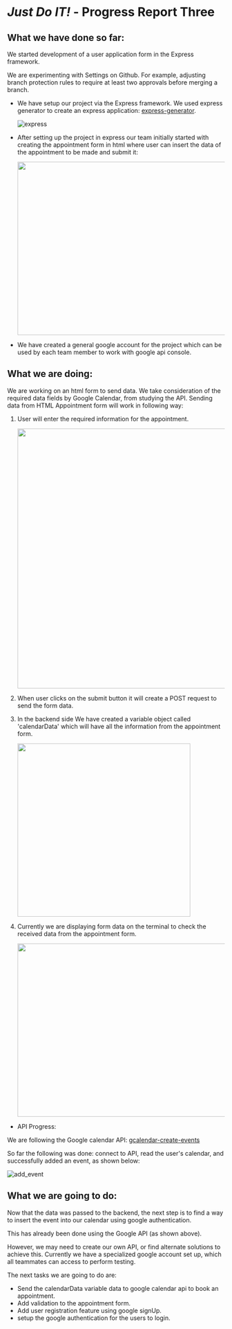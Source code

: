 # *Just Do IT!* - Progress Report Three

## What we have done so far:


We started development of a user application form in the Express framework.

We are experimenting with Settings on Github. For example, adjusting branch protection rules to require at least two approvals before merging a branch.

* We have setup our project via the Express framework. We used express generator to create an express application: [express-generator](https://expressjs.com/en/starter/generator.html).

  ![express](https://user-images.githubusercontent.com/54300222/74999698-459b1980-5454-11ea-8500-b975b1811703.png)

* After setting up the project in express our team initially started with creating the appointment form in html where user can     insert the data of the appointment to be made and submit it:

  <img src="https://user-images.githubusercontent.com/54300222/75000054-310b5100-5455-11ea-9205-9e844f4e80f9.png" width="600" height="400">


* We have created a general google account for the project which can be used by each team member to work with google api console.


## What we are doing:

We are working on an html form to send data. We take consideration of the required data fields by Google Calendar, from studying the API. Sending data from HTML Appointment form will work in following way:

1. User will enter the required information for the appointment.

    <img src="https://user-images.githubusercontent.com/54300222/75000737-1fc34400-5457-11ea-8241-4a1e35c34ad2.png" width="600"   height="600">


2. When user clicks on the submit button it will create a POST request to send the form data.

3. In the backend side We have created a variable object called 'calendarData' which will have all the information from the appointment form.

    <img src="https://user-images.githubusercontent.com/54300222/75000798-54370000-5457-11ea-92a8-cde997eeb074.png" width="400"   height="400">


4. Currently we are displaying form data on the terminal to check the received data from the appointment form.

    <img src="https://user-images.githubusercontent.com/54300222/75000866-9102f700-5457-11ea-88fc-e300e01c0470.png" width="600"   height="400">

* API Progress:

We are following the Google calendar API: [gcalendar-create-events](https://developers.google.com/calendar/create-events)

So far the following was done: connect to API, read the user's calendar, and successfully added an event, as shown below:

![add_event](https://user-images.githubusercontent.com/21226482/74993446-9e48c300-5410-11ea-8c8c-2d911bd4cc00.png)

## What we are going to do:

Now that the data was passed to the backend, the next step is to find a way to insert the event into our calendar using google authentication.  

This has already been done using the Google API (as shown above).

However, we may need to create our own API, or find alternate solutions to achieve this. Currently we have a specialized google account set up, which all teammates can access to perform testing.

The next tasks we are going to do are:
* Send the calendarData variable data to google calendar api to book an appointment.
* Add validation to the appointment form.
* Add user registration feature using google signUp.
* setup the google authentication for the users to login.
